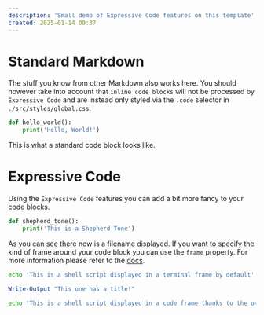 ```yaml
---
description: 'Small demo of Expressive Code features on this template'
created: 2025-01-14 00:37
---
```


# Standard Markdown

The stuff you know from other Markdown also works here. You should however take into account that `inline code blocks` will not be processed by `Expressive Code` and are instead only styled via the `.code` selector in `./src/styles/global.css`.

```py
def hello_world():
    print('Hello, World!')
```

This is what a standard code block looks like.

# Expressive Code

Using the `Expressive Code` features you can add a bit more fancy to your code blocks.

```py title="shepherd_tone.py"
def shepherd_tone():
    print('This is a Shepherd Tone')
```

As you can see there now is a filename displayed. If you want to specify the kind of frame around your code block you can use the `frame` property.
For more information please refer to the [docs](https://expressive-code.com/key-features/frames/).

```sh
echo 'This is a shell script displayed in a terminal frame by default'
```

```powershell title="hello title"
Write-Output "This one has a title!"
```

```sh title="install.sh" frame="code"
echo 'This is a shell script displayed in a code frame thanks to the override'
```
